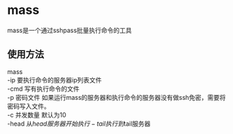 # mass
mass是一个通过sshpass批量执行命令的工具

## 使用方法
mass   
-ip       要执行命令的服务器ip列表文件    
-cmd      写有执行命令的文件  
-p        密码文件 如果运行mass的服务器和执行命令的服务器没有做ssh免密，需要将密码写入文件。  
-c        并发数量 默认为10  
-head     从$head服务器开始执行  
-tail     执行到$tail服务器  
